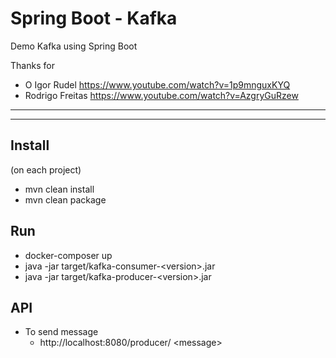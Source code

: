 # Spring Boot - Kafka

Demo Kafka using Spring Boot

Thanks for 
* O Igor Rudel <https://www.youtube.com/watch?v=1p9mnguxKYQ>
* Rodrigo Freitas <https://www.youtube.com/watch?v=AzgryGuRzew>

---
---

## Install
(on each project)
* mvn clean install
* mvn clean package

## Run
* docker-composer up
* java -jar target/kafka-consumer-&lt;version&gt;.jar
* java -jar target/kafka-producer-&lt;version&gt;.jar

## API
* To send message
    * http://localhost:8080/producer/ &lt;message&gt;


